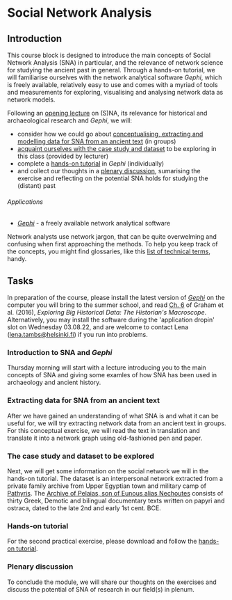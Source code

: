 # Social Network Analysis

## Introduction
This course block is designed to introduce the main concepts of Social Network Analysis (SNA) in particular, and the relevance of network science for studying the ancient past in general. Through a hands-on tutorial, we will familiarise ourselves with the network analytical software _Gephi_, which is freely available, relatively easy to use and comes with a myriad of tools and measurements for exploring, visualising and analysing network data as network models.

Following an [opening lecture](#task1) on (S)NA, its relevance for historical and archaeological research and _Gephi_, we will:
* consider how we could go about [conceptualising, extracting and modelling data for SNA from an ancient text](#task2) (in groups)
* [acquaint ourselves with the case study and dataset](#task3) to be exploring in this class (provided by lecturer)
* complete a [hands-on tutorial](#task4) in _Gephi_ (individually)
* and collect our thoughts in a [plenary discussion](#task5), sumarising the exercise and reflecting on the potential SNA holds for studying the (distant) past

###### Applications
* [_Gephi_](https://gephi.org/) - a freely available network analytical software

Network analysts use network jargon, that can be quite overwelming and confusing when first approaching the methods. To help you keep track of the concepts, you might find glossaries, like this [list of technical terms](./Tambs_na_glossary.pdf), handy.

## Tasks
In preparation of the course, please install the latest version of [_Gephi_](https://gephi.org/) on the computer you will bring to the summer school, and read [Ch. 6](./Graham_et_al_2016.pdf) of Graham et al. (2016), _Exploring Big Historical Data: The Historian's Macroscope_. Alternatively, you may install the software during the 'application dropin' slot on Wednesday 03.08.22, and are welcome to contact Lena (lena.tambs@helsinki.fi) if you run into problems.

### <a id="task1">Introduction to SNA and _Gephi_</a>
Thursday morning will start with a lecture introducing you to the main concepts of SNA and giving some examles of how SNA has been used in archaeology and ancient history.

### <a id="task2">Extracting data for SNA from an ancient text</a>
After we have gained an understanding of what SNA is and what it can be useful for, we will try extracting network data from an ancient text in groups. For this conceptual exercise, we will read the text in translation and translate it into a network graph using old-fashioned pen and paper.

### <a id="task3">The case study and dataset to be explored</a>
Next, we will get some information on the social network we will in the hands-on tutorial. The dataset is an interpersonal network extracted from a private family archive from Upper Egyptian town and military camp of [Pathyris](https://www.trismegistos.org/place/1628). The [Archive of Pelaias, son of Eunous alias Nechoutes](https://www.trismegistos.org/arch/detail.php?arch_id=180) consists of thirty Greek, Demotic and bilingual documentary texts written on papyri and ostraca, dated to the late 2nd and early 1st cent. BCE.

### <a id="task4">Hands-on tutorial</a>
For the second practical exercise, please download and follow the [hands-on tutorial](./Tambs_daa_sna_tutorial.pdf).

### <a id="task5">Plenary discussion</a>
To conclude the module, we will share our thoughts on the exercises and discuss the potential of SNA of research in our field(s) in plenum.
